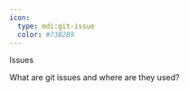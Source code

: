 ```yaml
---
icon:
  type: mdi:git-issue
  color: #73B2B9
---
```

Issues

What are git issues and where are they used?